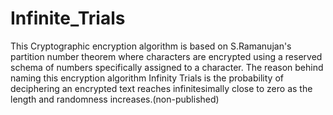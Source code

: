 # Infinite_Trials
This Cryptographic encryption algorithm is based on S.Ramanujan's partition number theorem where characters are encrypted using a reserved schema of numbers specifically assigned to a character. The reason behind naming this encryption algorithm Infinity Trials is the probability of deciphering an encrypted text reaches infinitesimally close to zero as the length and randomness increases.(non-published)

